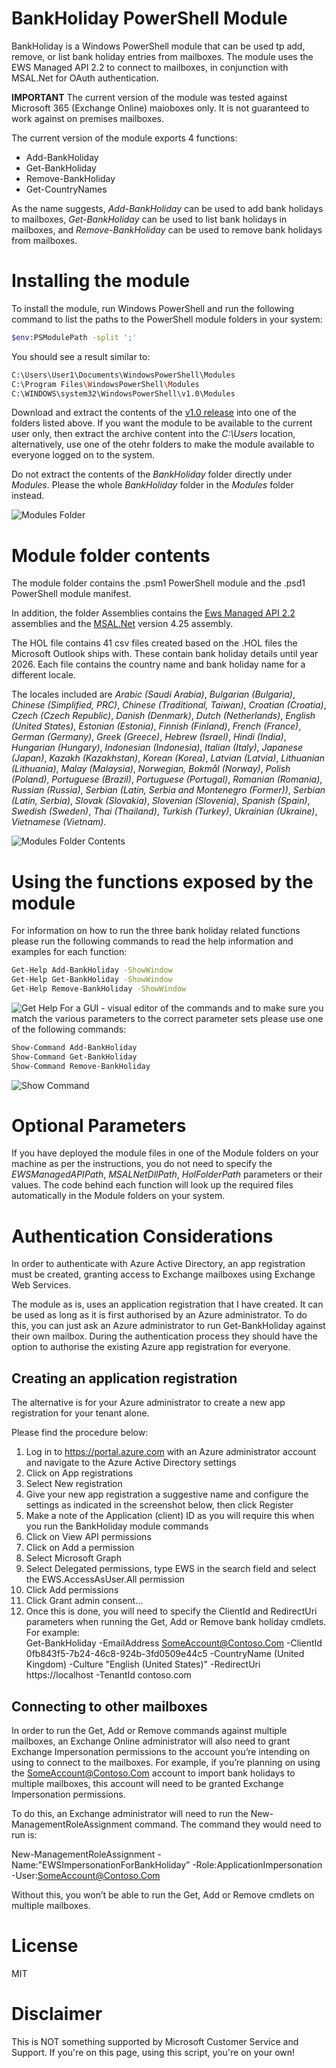 # BankHoliday PowerShell Module

BankHoliday is a Windows PowerShell module that can be used tp add, remove, or list bank holiday entries from mailboxes. The module uses the EWS Managed API 2.2 to connect to mailboxes, in conjunction with MSAL.Net for OAuth authentication. 

**IMPORTANT** The current version of the module was tested against Microsoft 365 (Exchange Online) maioboxes only. It is not guaranteed to work against on premises mailboxes. 

The current version of the module exports 4 functions:
- Add-BankHoliday
- Get-BankHoliday
- Remove-BankHoliday
- Get-CountryNames

As the name suggests, *Add-BankHoliday* can be used to add bank holidays to mailboxes, *Get-BankHoliday* can be used to list bank holidays in mailboxes, and *Remove-BankHoliday* can be used to remove bank holidays from mailboxes. 

# Installing the module

To install the module, run Windows PowerShell and run the following command to list the paths to the PowerShell module folders in your system:
```sh
$env:PSModulePath -split ';'
```

You should see a result similar to:

```sh
C:\Users\User1\Documents\WindowsPowerShell\Modules
C:\Program Files\WindowsPowerShell\Modules
C:\WINDOWS\system32\WindowsPowerShell\v1.0\Modules
```

Download and extract the contents of the [v1.0 release](https://github.com/andreighita/BankHolidayPowershellModule/files/5972306/BankHoliday_v1.0.zip) into one of the folders listed above. 
If you want the module to be available to the current user only, then extract the archive content into the *C:\Users* location, alternatively, use one of the otehr folders to make the module available to everyone logged on to the system. 

Do not extract the contents of the *BankHoliday* folder directly under *Modules*. Please the whole *BankHoliday* folder in the *Modules* folder instead.

![Modules Folder](https://github.com/andreighita/BankHolidayPowershellModule/blob/main/Artefacts/ModulesFolder.PNG?raw=true)

# Module folder contents

The module folder contains the .psm1 PowerShell module and the .psd1 PowerShell module manifest. 

In addition, the folder Assemblies contains the [Ews Managed API 2.2](https://www.microsoft.com/en-us/download/details.aspx?id=42951) assemblies and the [MSAL.Net](https://www.nuget.org/packages/Microsoft.Identity.Client) version 4.25 assembly. 

The HOL file contains 41 csv files created based on the .HOL files the Microsoft Outlook ships with. These contain bank holiday details until year 2026. Each file contains the country name and bank holiday name for a different locale. 

The locales included are *Arabic (Saudi Arabia)*, *Bulgarian (Bulgaria)*, *Chinese (Simplified,  PRC)*, *Chinese (Traditional,  Taiwan)*, *Croatian (Croatia)*, *Czech (Czech Republic)*, *Danish (Denmark)*, *Dutch (Netherlands)*, *English (United States)*, *Estonian (Estonia)*, *Finnish (Finland)*, *French (France)*, *German (Germany)*, *Greek (Greece)*, *Hebrew (Israel)*, *Hindi (India)*, *Hungarian (Hungary)*, *Indonesian (Indonesia)*, *Italian (Italy)*, *Japanese (Japan)*, *Kazakh (Kazakhstan)*, *Korean (Korea)*, *Latvian (Latvia)*, *Lithuanian (Lithuania)*, *Malay (Malaysia)*, *Norwegian,  Bokmål (Norway)*, *Polish (Poland)*, *Portuguese (Brazil)*, *Portuguese (Portugal)*, *Romanian (Romania)*, *Russian (Russia)*, *Serbian (Latin,  Serbia and Montenegro (Former))*, *Serbian (Latin,  Serbia)*, *Slovak (Slovakia)*, *Slovenian (Slovenia)*, *Spanish (Spain)*, *Swedish (Sweden)*, *Thai (Thailand)*, *Turkish (Turkey)*, *Ukrainian (Ukraine)*, *Vietnamese (Vietnam)*.

![Modules Folder Contents](https://github.com/andreighita/BankHolidayPowershellModule/blob/main/Artefacts/ModulesFolderContents.PNG?raw=true)

# Using the functions exposed by the module

For information on how to run the three bank holiday related functions please run the following commands to read the help information and examples for each function:

```sh
Get-Help Add-BankHoliday -ShowWindow
Get-Help Get-BankHoliday -ShowWindow
Get-Help Remove-BankHoliday -ShowWindow
```
![Get Help](https://github.com/andreighita/BankHolidayPowershellModule/blob/main/Artefacts/Add-BankHoliday_Get-Help.PNG)
For a GUI - visual editor of the commands and to make sure you match the various parameters to the correct parameter sets please use one of the following commands:

```sh
Show-Command Add-BankHoliday
Show-Command Get-BankHoliday
Show-Command Remove-BankHoliday
```
![Show Command](https://github.com/andreighita/BankHolidayPowershellModule/blob/main/Artefacts/Add-BankHoliday_ShowCommand.PNG)
# Optional Parameters

If you have deployed the module files in one of the Module folders on your machine as per the instructions, you do not need to specify the *EWSManagedAPIPath*, *MSALNetDllPath*, *HolFolderPath* parameters or their values. The code behind each function will look up the required files automatically in the Module folders on your system.  

# Authentication Considerations
In order to authenticate with Azure Active Directory, an app registration must be created, granting access to Exchange mailboxes using Exchange Web Services. 

The module as is, uses an application registration that I have created. It can be used as long as it is first authorised by an Azure administrator. To do this, you can just ask an Azure administrator to run Get-BankHoliday against their own mailbox. During the authentication process they should have the option to authorise the existing Azure app registration for everyone. 
	
## Creating an application registration

The alternative is for your Azure administrator to create a new app registration for your tenant alone. 

Please find the procedure below: 
1.	Log in to https://portal.azure.com with an Azure administrator account and navigate to the Azure Active Directory settings 
2.	Click on App registrations
3.	Select New registration
4.	Give your new app registration a suggestive name and configure the settings as indicated in the screenshot below, then click Register
5.	Make a note of the Application (client) ID as you will require this when you run the BankHoliday module commands
6.	Click on View API permissions
7.	Click on Add a permission
8.	Select Microsoft Graph
9.	Select Delegated permissions, type EWS in the search field and select the EWS.AccessAsUser.All permission
10.	Click Add permissions
11.	Click Grant admin consent… 
12.	Once this is done, you will need to specify the ClientId and RedirectUri parameters when running the Get, Add or Remove bank holiday cmdlets. For example:  
Get-BankHoliday -EmailAddress SomeAccount@Contoso.Com -ClientId 0fb843f5-7b24-46c8-924b-3fd0509e44c5 -CountryName (United Kingdom) -Culture "English (United States)" -RedirectUri https://localhost -TenantId contoso.com

## Connecting to other mailboxes 

In order to run the Get, Add or Remove commands against multiple mailboxes, an Exchange Online administrator will also need to grant Exchange Impersonation permissions to the account you’re intending on using to connect to the mailboxes. For example, if you’re planning on using the SomeAccount@Contoso.Com account to import bank holidays to multiple mailboxes, this account will need to be granted Exchange Impersonation permissions. 

To do this, an Exchange administrator will need to run the New-ManagementRoleAssignment command. The command they would need to run is:

New-ManagementRoleAssignment -Name:”EWSImpersonationForBankHoliday” -Role:ApplicationImpersonation -User:SomeAccount@Contoso.Com

Without this, you won’t be able to run the Get, Add or Remove cmdlets on multiple mailboxes. 

# License
MIT

# Disclaimer

This is NOT something supported by Microsoft Customer Service and Support. If you're on this page, using this script, you're on your own!
